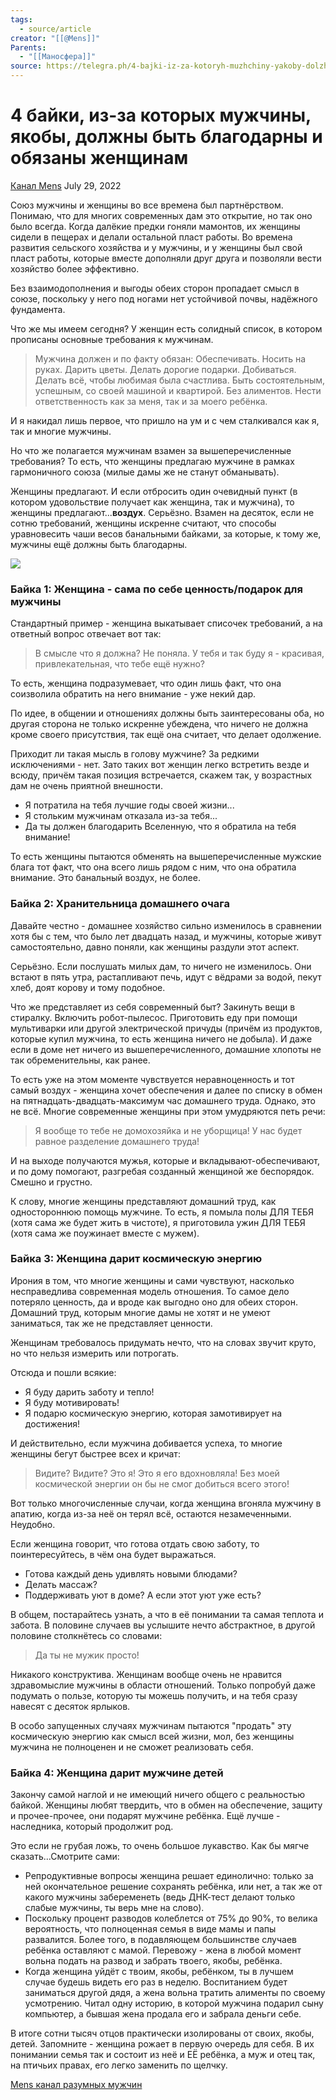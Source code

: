 ```yaml
---
tags:
  - source/article
creator: "[[@Mens]]"
Parents:
  - "[[Маносфера]]"
source: https://telegra.ph/4-bajki-iz-za-kotoryh-muzhchiny-yakoby-dolzhny-byt-blagodarny-i-obyazany-zhenshchinam-07-29
---
```


# 4 байки, из-за которых мужчины, якобы, должны быть благодарны и обязаны женщинам

[Канал Mens](https://t.me/mensfirst) July 29, 2022

Союз мужчины и женщины во все времена был партнёрством. Понимаю, что для многих современных дам это открытие, но так оно было всегда. Когда далёкие предки гоняли мамонтов, их женщины сидели в пещерах и делали остальной пласт работы. Во времена развития сельского хозяйства и у мужчины, и у женщины был свой пласт работы, которые вместе дополняли друг друга и позволяли вести хозяйство более эффективно.

Без взаимодополнения и выгоды обеих сторон пропадает смысл в союзе, поскольку у него под ногами нет устойчивой почвы, надёжного фундамента.

Что же мы имеем сегодня? У женщин есть солидный список, в котором прописаны основные требования к мужчинам.

> Мужчина должен и по факту обязан: Обеспечивать. Носить на руках. Дарить цветы. Делать дорогие подарки. Добиваться. Делать всё, чтобы любимая была счастлива. Быть состоятельным, успешным, со своей машиной и квартирой. Без алиментов. Нести ответственность как за меня, так и за моего ребёнка.

И я накидал лишь первое, что пришло на ум и с чем сталкивался как я, так и многие мужчины.

Но что же полагается мужчинам взамен за вышеперечисленные требования? То есть, что женщины предлагаю мужчине в рамках гармоничного союза (милые дамы же не станут обманывать).

Женщины предлагают. И если отбросить один очевидный пункт (в котором удовольствие получает как женщина, так и мужчина), то женщины предлагают...**воздух**. Серьёзно. Взамен на десяток, если не сотню требований, женщины искренне считают, что способы уравновесить чаши весов банальными байками, за которые, к тому же, мужчины ещё должны быть благодарны.

![](https://telegra.ph/file/3e38d600e5e4ee9b5fbd2.jpg)

### Байка 1: Женщина - сама по себе ценность/подарок для мужчины

Стандартный пример - женщина выкатывает списочек требований, а на ответный вопрос отвечает вот так:

> В смысле что я должна? Не поняла. У тебя и так буду я - красивая, привлекательная, что тебе ещё нужно?

То есть, женщина подразумевает, что один лишь факт, что она соизволила обратить на него внимание - уже некий дар.

По идее, в общении и отношениях должны быть заинтересованы оба, но другая сторона не только искренне убеждена, что ничего не должна кроме своего присутствия, так ещё она считает, что делает одолжение.

Приходит ли такая мысль в голову мужчине? За редкими исключениями - нет. Зато таких вот женщин легко встретить везде и всюду, причём такая позиция встречается, скажем так, у возрастных дам не очень приятной внешности.

- Я потратила на тебя лучшие годы своей жизни...
- Я стольким мужчинам отказала из-за тебя...
- Да ты должен благодарить Вселенную, что я обратила на тебя внимание!

То есть женщины пытаются обменять на вышеперечисленные мужские блага тот факт, что она всего лишь рядом с ним, что она обратила внимание. Это банальный воздух, не более.

### Байка 2: Хранительница домашнего очага

Давайте честно - домашнее хозяйство сильно изменилось в сравнении хотя бы с тем, что было лет двадцать назад, и мужчины, которые живут самостоятельно, давно поняли, как женщины раздули этот аспект.

Серьёзно. Если послушать милых дам, то ничего не изменилось. Они встают в пять утра, растапливают печь, идут с вёдрами за водой, пекут хлеб, доят корову и тому подобное.

Что же представляет из себя современный быт? Закинуть вещи в стиралку. Включить робот-пылесос. Приготовить еду при помощи мультиварки или другой электрической причуды (причём из продуктов, которые купил мужчина, то есть женщина ничего не добыла). И даже если в доме нет ничего из вышеперечисленного, домашние хлопоты не так обременительны, как ранее.

То есть уже на этом моменте чувствуется неравноценность и тот самый воздух - женщина хочет обеспечения и далее по списку в обмен на пятнадцать-двадцать-максимум час домашнего труда. Однако, это не всё. Многие современные женщины при этом умудряются петь речи:

> Я вообще то тебе не домохозяйка и не уборщица! У нас будет равное разделение домашнего труда!

И на выходе получаются мужья, которые и вкладывают-обеспечивают, и по дому помогают, разгребая созданный женщиной же беспорядок. Смешно и грустно.

К слову, многие женщины представляют домашний труд, как одностороннюю помощь мужчине. То есть, я помыла полы ДЛЯ ТЕБЯ (хотя сама же будет жить в чистоте), я приготовила ужин ДЛЯ ТЕБЯ (хотя сама же поужинает вместе с мужем).

### Байка 3: Женщина дарит космическую энергию

Ирония в том, что многие женщины и сами чувствуют, насколько несправедлива современная модель отношения. То самое дело потеряло ценность, да и вроде как выгодно оно для обеих сторон. Домашний труд, которым многие дамы не хотят и не умеют заниматься, так же не представляет ценности.

Женщинам требовалось придумать нечто, что на словах звучит круто, но что нельзя измерить или потрогать.

Отсюда и пошли всякие:

- Я буду дарить заботу и тепло!
- Я буду мотивировать!
- Я подарю космическую энергию, которая замотивирует на достижения!

И действительно, если мужчина добивается успеха, то многие женщины бегут быстрее всех и кричат:

> Видите? Видите? Это я! Это я его вдохновляла! Без моей космической энергии он бы не смог добиться всего этого!

Вот только многочисленные случаи, когда женщина вгоняла мужчину в апатию, когда из-за неё он терял всё, остаются незамеченными. Неудобно.

Если женщина говорит, что готова отдать свою заботу, то поинтересуйтесь, в чём она будет выражаться.

- Готова каждый день удивлять новыми блюдами?
- Делать массаж?
- Поддерживать уют в доме? А если этот уют уже есть?

В общем, постарайтесь узнать, а что в её понимании та самая теплота и забота. В половине случаев вы услышите нечто абстрактное, в другой половине столкнётесь со словами:

> Да ты не мужик просто!

Никакого конструктива. Женщинам вообще очень не нравится здравомыслие мужчины в области отношений. Только попробуй даже подумать о пользе, которую ты можешь получить, и на тебя сразу навесят с десяток ярлыков.

В особо запущенных случаях мужчинам пытаются "продать" эту космическую энергию как смысл всей жизни, мол, без женщины мужчина не полноценен и не сможет реализовать себя.

### Байка 4: Женщина дарит мужчине детей

Закончу самой наглой и не имеющий ничего общего с реальностью байкой. Женщины любят твердить, что в обмен на обеспечение, защиту и прочее-прочее, они подарят мужчине ребёнка. Ещё лучше - наследника, который продолжит род.

Это если не грубая ложь, то очень большое лукавство. Как бы мягче сказать...Смотрите сами:

- Репродуктивные вопросы женщина решает единолично: только за ней окончательное решение сохранять ребёнка, или нет, а так же от какого мужчины забеременеть (ведь ДНК-тест делают только слабые мужчины, ты верь мне на слово).
- Поскольку процент разводов колеблется от 75% до 90%, то велика вероятность, что полноценная семья в виде мамы и папы развалится. Более того, в подавляющем большинстве случаев ребёнка оставляют с мамой. Перевожу - жена в любой момент вольна подать на развод и забрать твоего, якобы, ребёнка.
- Когда женщина уйдёт с твоим, якобы, ребёнком, ты в лучшем случае будешь видеть его раз в неделю. Воспитанием будет заниматься другой дядя, а жена вольна тратить алименты по своему усмотрению. Читал одну историю, в которой мужчина подарил сыну компьютер, а бывшая жена продала его и забрала деньги себе.

В итоге сотни тысяч отцов практически изолированы от своих, якобы, детей. Запомните - женщина рожает в первую очередь для себя. В их понимании семья так и состоит из неё и ЕЁ ребёнка, а муж и отец так, на птичьих правах, его легко заменить по щелчку.

[Mens канал разумных мужчин](https://t.me/mensfirst)

